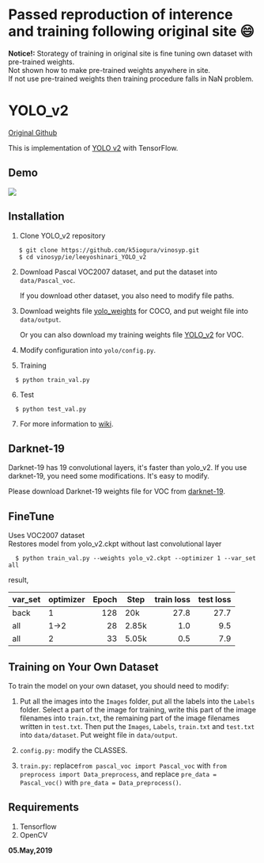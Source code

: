 # Passed reproduction of interence and training following original site :smile:

**Notice!:**
Storategy of training in original site is fine tuning own dataset with pre-trained weights.  
Not shown how to make pre-trained weights anywhere in site.  
If not use pre-trained weights then training procedure falls in NaN problem.  

# YOLO_v2

[Original Github](https://github.com/leeyoshinari/YOLO_v2)  

This is implementation of [YOLO v2](https://arxiv.org/pdf/1612.08242.pdf) with TensorFlow.

## Demo
![](https://github.com/leeyoshinari/YOLO_v2/blob/master/test/yolo%20v2%20demo.gif)

## Installation
1. Clone YOLO_v2 repository
```
   $ git clone https://github.com/k5iogura/vinosyp.git
   $ cd vinosyp/ie/leeyoshinari_YOLO_v2
```

2. Download Pascal VOC2007 dataset, and put the dataset into `data/Pascal_voc`.

   If you download other dataset, you also need to modify file paths.

3. Download weights file [yolo_weights](https://drive.google.com/drive/folders/13TWYuNY-XcX9EyoU87dH9XsBKuWcPHHw?usp=sharing) for COCO, and put weight file into `data/output`.

   Or you can also download my training weights file [YOLO_v2](https://drive.google.com/drive/folders/14w9JL74VZivk0iD00I3eQYL67bvNyq0N?usp=sharing) for VOC.

4. Modify configuration into `yolo/config.py`.

5. Training
```
  $ python train_val.py
```

6. Test
```
  $ python test_val.py
```

7. For more information to [wiki](https://github.com/leeyoshinari/YOLO_v2/wiki/YOLO_v2). 

## Darknet-19
Darknet-19 has 19 convolutional layers, it's faster than yolo_v2. If you use darknet-19, you need some modifications. It's easy to modify.

 Please download Darknet-19 weights file for VOC from [darknet-19](https://drive.google.com/open?id=1XWWecDpekQ1t2DjhizF-virWyQCTSUeF).

## FineTune
Uses VOC2007 dataset  
Restores model from yolo_v2.ckpt without last convolutional layer  

```
  $ python train_val.py --weights yolo_v2.ckpt --optimizer 1 --var_set all
```
result,  

|var_set|optimizer|Epoch|Step  |train loss|test loss|
|-      |-        |-:   |-     |-:        |-:       |
|back   |1        |128  |20k   |27.8      |27.7     |
|all    |1->2     | 28  |2.85k |1.0       |9.5      |
|all    |2        | 33  |5.05k |0.5       |7.9      |

## Training on Your Own Dataset
To train the model on your own dataset, you should need to modify:

1. Put all the images into the `Images` folder, put all the labels into the `Labels` folder. Select a part of the image for training, write this part of the image filenames into `train.txt`, the remaining part of the image filenames written in `test.txt`. Then put the `Images`, `Labels`, `train.txt` and `test.txt` into `data/dataset`. Put weight file in `data/output`.

2. `config.py:` modify the CLASSES.

3. `train.py:` replace`from pascal_voc import Pascal_voc` with `from preprocess import Data_preprocess`, and replace `pre_data = Pascal_voc()` with `pre_data = Data_preprocess()`.

## Requirements
1. Tensorflow
2. OpenCV

**05.May,2019**
